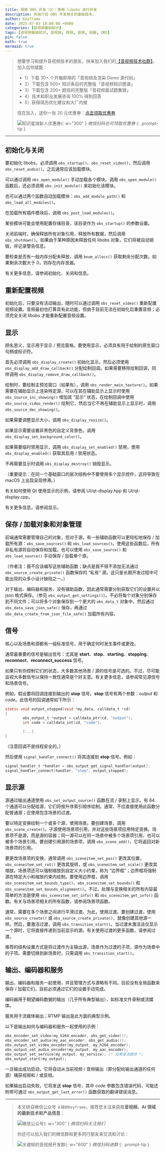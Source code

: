 ```yaml
---
title: 探索 OBS 开发（3）：使用 libobs 进行开发
description: 系统介绍 OBS 开发相关的基础技术。
author: Keyframe
date: 2025-07-03 18:08:08 +0800
categories: [音视频基础知识]
tags: [音视频基础知识, 音视频, 视频, 音频, 拍摄, OBS]
pin: false
math: true
mermaid: true
---
```


>想要学习和提升音视频技术的朋友，快来加入我们的<a href="https://t.zsxq.com/jRprT" target="_blank" rel="noopener noreferrer">【音视频技术社群】</a>，加入后你就能：
>
>- 1）下载 30+ 个开箱即用的「音视频及渲染 Demo 源代码」
>- 2）下载包含 500+ 知识条目的完整版「音视频知识图谱」
>- 3）下载包含 200+ 题目的完整版「音视频面试题集锦」
>- 4）技术和职业发展咨询 100% 得到回答
>- 5）获得简历优化建议和大厂内推
>  
>现在加入，送你一张 20 元优惠券：<a href="https://t.zsxq.com/jRprT" target="_blank" rel="noopener noreferrer">点击领取优惠券</a>
>
>![知识星球新人优惠券](assets/img/keyframe-zsxq-coupon.png){: w="300" }
>_微信扫码也可领取优惠券_
{: .prompt-tip }

---




## 初始化与关闭

要初始化 libobs，必须调用 `obs_startup()`、`obs_reset_video()`，然后调用 `obs_reset_audio()`。之后通常应该加载模块。

可以通过调用 `obs_open_module()` 手动加载各个模块。调用 `obs_open_module()` 函数后，还必须调用 `obs_init_module()` 来初始化该模块。

也可以通过两个函数自动加载模块：`obs_add_module_path()` 和 `obs_load_all_modules()`。

在加载所有插件模块后，调用 `obs_post_load_modules()`。

某些模块可能会使用配置存储目录，该目录作为 `obs_startup()` 的参数设置。

关闭前端时，确保释放所有对象引用，释放所有数据，然后调用 `obs_shutdown()`。如果由于某种原因未释放任何 libobs 对象，它们将被自动销毁，并记录警告信息。

要检查是否有一般内存分配未释放，调用 `bnum_allocs()` 获取剩余分配次数。如果剩余次数大于 0，则存在内存泄漏。

有关更多信息，请参阅初始化、关闭和信息。

## 重新配置视频

初始化后，只要没有活动输出，随时可以通过调用 `obs_reset_video()` 重新配置视频设置。音频最初也打算具有此功能，但由于目前无法在初始化后重置音频；必须完全关闭 libobs 才能重新配置音频设置。

## 显示

顾名思义，显示用于显示 / 预览窗格。要使用显示，必须具有用于绘制的原生窗口句柄或标识符。

首先必须调用 `obs_display_create()` 初始化显示，然后必须使用 `obs_display_add_draw_callback()` 分配绘制回调。如果需要移除绘制回调，同样调用 `obs_display_remove_draw_callback()`。

绘制时，要绘制主预览窗口（如果有），调用 `obs_render_main_texture()`。如果需要在辅助显示上渲染特定源，可以在其在辅助显示上显示时使用 `obs_source_inc_showing()` 增加其 “显示” 状态，在绘制回调中使用 `obs_source_video_render()` 绘制它，然后当它不再在辅助显示上显示时，调用 `obs_source_dec_showing()`。

如果需要调整显示大小，调用 `obs_display_resize()`。

如果显示需要设置非黑色的自定义背景色，调用 `obs_display_set_background_color()`。

如果需要临时禁用显示，调用 `obs_display_set_enabled()` 禁用，使用 `obs_display_enabled()` 获取其启用 / 禁用状态。

不再需要显示时调用 `obs_display_destroy()` 销毁显示。

（重要提示：在同一个基础窗口的层次结构中不要使用多个显示控件，这将导致在 macOS 上出现呈现停滞。）

有关如何使用 Qt 使用显示的示例，请参阅 UI/qt-display.hpp 和 UI/qt-display.cpp。

有关更多信息，请参阅显示。

## 保存 / 加载对象和对象管理

前端通常需要管理自己的对象，但对于源，有一些辅助函数可以更轻松地保存 / 加载所有源：`obs_save_sources()` 和 `obs_load_sources()`。使用这些函数后，所有非私有源将自动保存和加载。也可以使用 `obs_save_source()` 和 `obs_load_source()` 手动保存 / 加载单个源。

（作者注：我不应该编写这些辅助函数；缺点是我不得不添加无法通过 `obs_source_create_private()` 函数保存的 “私有” 源。这只是长期开发过程中可能出现的众多小设计缺陷之一。）

对于输出、编码器和服务，没有辅助函数，因此通常需要分别获取它们的设置并以 json 格式保存。（参见 `obs_output_get_settings()`）。不必将每个对象分别保存到不同文件；可以将多个对象保存到一个更大的 `obs_data_t` 对象中，然后通过 `obs_data_save_json_safe()` 保存，再通过 `obs_data_create_from_json_file_safe()` 加载所有内容。

## 信号

核心以及场景和源都有一组标准信号，用于确定何时发生事件或更改。

通常最重要的信号是输出信号：尤其是 **start**、**stop**、**starting**、**stopping**、**reconnect**、**reconnect_success** 信号。

如果只有你控制它们的状态，大多数其他场景 / 源的信号是可选的。不过，尽可能监视大多数信号以保持一致性通常是个好主意。有关更多信息，请参阅常见源信号和场景信号。

例如，假设要将回调连接到输出的 **stop** 信号。**stop** 信号有两个参数：_output_ 和 _code_。此信号的回调通常如下所示：

```c
static void output_stopped(void *my_data, calldata_t *cd)
{
        obs_output_t *output = calldata_ptr(cd, "output");
        int code = calldata_int(cd, "code");

        [...]
}
```

（注意回调不是线程安全的。）

然后使用 `signal_handler_connect()` 将其连接到 **stop** 信号。例如：

```c
signal_handler_t *handler = obs_output_get_signal_handler(output);
signal_handler_connect(handler, "stop", output_stopped);
```

## 显示源

源通过输出通道使用 `obs_set_output_source()` 函数在流 / 录制上显示。有 64 个通道可以分配给源，它们将按升序索引顺序绘制。通常，不应直接使用此函数分配普通源；应使用包含场景的过渡。

要以特定变换绘制一个或多个源，使用场景。要创建场景，调用 `obs_scene_create()`。子源使用场景项引用，并对这些场景项应用特定变换。场景项不是源，而是源的容器；同一源可以在同一场景中被多个场景项引用，也可以被多个场景引用。要创建引用源的场景项，调用 `obs_scene_add()`，它将返回对新场景项的引用。

要更改场景项的变换，通常调用 `obs_sceneitem_set_pos()` 更改其位置，`obs_sceneitem_set_rot()` 更改其旋转，或 `obs_sceneitem_set_scale()` 更改其缩放。场景项还可以强制缩放到自定义大小约束，称为 “边界框”；边界框将强制源在特定大小和缩放约束内绘制。要使用边界框，调用 `obs_sceneitem_set_bounds_type()`、`obs_sceneitem_set_bounds()` 和 `obs_sceneitem_set_bounds_alignment()`。不过，处理与变换相关的所有内容最简单的方法是使用 `obs_sceneitem_set_info()` 和 `obs_sceneitem_get_info()` 函数。有关与场景项相关的所有函数，请参阅场景项函数。

通常，需要在多个场景之间进行平滑过渡。为此，使用过渡。要创建过渡，使用 `obs_source_create()` 或 `obs_source_create_private()`，就像创建其他源一样。然后，要激活过渡，调用 `obs_transition_start()`。当过渡未激活且仅显示一个源时，它将直接传递到当前显示的源。有关使用过渡的更多函数，请参阅过渡。

推荐的结构设置方式是将过渡作为主输出源，场景作为过渡的子项，源作为场景中的子项。需要切换到新场景时，只需调用 `obs_transition_start()`。

## 输出、编码器和服务

输出、编码器和服务一起使用，并且管理方式与源略有不同。目前没有全局函数来保存 / 加载它们，目前必须通过它们的设置手动完成。

编码器用于期望编码数据的输出（几乎所有典型输出），如标准文件录制或流媒体。

服务用于流媒体输出；RTMP 输出是此方面的典型示例。

以下是输出如何与编码器和服务一起使用的示例：

```c
obs_encoder_set_video(my_h264_encoder, obs_get_video());
obs_encoder_set_audio(my_aac_encoder, obs_get_audio());
obs_output_set_video_encoder(my_output, my_h264_encoder);
obs_output_set_audio_encoder(my_output, my_aac_encoder);
obs_output_set_service(my_output, my_service); /* 如果是流媒体 */
obs_output_start(my_output);
```

一旦输出成功启动，它将自动从当前视频 / 音频输出（即分配给输出通道的任何源）捕获视频和 / 或音频。

如果输出启动失败，它将发送 **stop** 信号，其中 _code_ 参数包含错误代码，可能还附带可通过 `obs_output_get_last_error()` 函数获取的翻译错误消息。

---

> 本文转自微信公众号 `关键帧Keyframe`，推荐您关注来获取**音视频、AI 领域的最新技术和产品信息**：
>
>![微信公众号](assets/img/keyframe-mp.jpg){: w="300" }
>_微信扫码关注我们_
>
>你还可以加入我们的微信群和更多同行朋友来交流和讨论：
>
>![关键帧的音视频开发群](assets/img/av-wechat-group.jpg){: w="600" }
>_微信扫码进群_
{: .prompt-tip }

